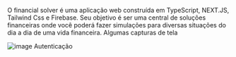 O financial solver é uma aplicação web construída em TypeScript, NEXT.JS, Tailwind Css e Firebase. Seu objetivo é ser uma central de soluções financeiras onde você poderá fazer simulações para diversas situações do dia a dia de uma vida financeira. 
Algumas capturas de tela

![image](https://user-images.githubusercontent.com/61924603/182033870-e4ef37c3-4a67-41c3-b25f-9ffebba0bc93.png)
Autenticação
